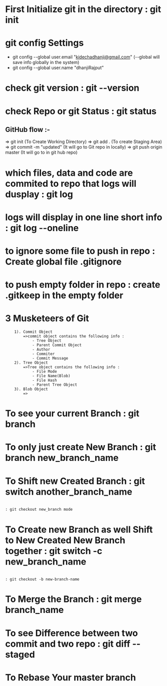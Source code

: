 # First Initialize git in the directory                     : git init
# git config Settings
- git config --global user.email "kidechadhanji@gmail.com"          (--global will save info globally in the system)
- git config --global user.name "dhanjiRajput"
# check git version                                         : git --version
# check Repo or git Status                                  : git status

## GitHub flow :-
=> git init (To Create Working Directory)  => git add . (To create Staging Area)  =>  git commit -m "updated"  (It will go to Git repo in locally)   =>  git push origin master (It will go to in git hub repo)


# which files, data and code are commited to repo that logs will dusplay        : git log
# logs will display in one line short info                                      : git log --oneline

# to ignore some file to push in repo                                           : Create global file .gitignore
# to push empty folder in repo                                                  : create .gitkeep in the empty folder 

# 3 Musketeers of Git
        1). Commit Object
            =>commit object contains the following info :
                - Tree Object
                - Parent Commit Object
                - Author
                - Commiter
                - Commit Message
        2). Tree Object
            =>Tree object contains the following info :
                - File Mode
                - File Name(Blob)
                - File Hash
                - Parent Tree Object
        3). Blob Object
            =>

# To see your current Branch                                                : git branch
# To only just create New Branch                                            : git branch new_branch_name
# To Shift new Created Branch                                               : git switch another_branch_name
                                                                            : git checkout new_branch mode
# To Create new Branch as well Shift to New Created New Branch together     : git switch -c new_branch_name
                                                                            : git checkout -b new-branch-name
# To Merge the Branch                                                       : git merge branch_name

# To see Difference between two commit and two repo                         : git diff --staged

# To Rebase Your master branch
